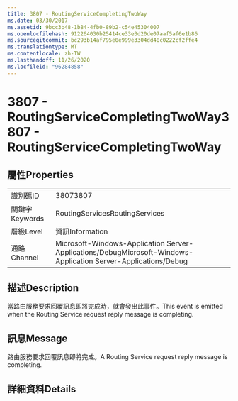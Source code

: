 ```yaml
---
title: 3807 - RoutingServiceCompletingTwoWay
ms.date: 03/30/2017
ms.assetid: 9bcc3b48-1b84-4fb0-89b2-c54e45304007
ms.openlocfilehash: 912264030b25414ce33e3d20de07aaf5af6e1b86
ms.sourcegitcommit: bc293b14af795e0e999e3304dd40c0222cf2ffe4
ms.translationtype: MT
ms.contentlocale: zh-TW
ms.lasthandoff: 11/26/2020
ms.locfileid: "96284858"
---
```

# <a name="3807---routingservicecompletingtwoway"></a><span data-ttu-id="006bb-102">3807 - RoutingServiceCompletingTwoWay</span><span class="sxs-lookup"><span data-stu-id="006bb-102">3807 - RoutingServiceCompletingTwoWay</span></span>

## <a name="properties"></a><span data-ttu-id="006bb-103">屬性</span><span class="sxs-lookup"><span data-stu-id="006bb-103">Properties</span></span>  
  
|||  
|-|-|  
|<span data-ttu-id="006bb-104">識別碼</span><span class="sxs-lookup"><span data-stu-id="006bb-104">ID</span></span>|<span data-ttu-id="006bb-105">3807</span><span class="sxs-lookup"><span data-stu-id="006bb-105">3807</span></span>|  
|<span data-ttu-id="006bb-106">關鍵字</span><span class="sxs-lookup"><span data-stu-id="006bb-106">Keywords</span></span>|<span data-ttu-id="006bb-107">RoutingServices</span><span class="sxs-lookup"><span data-stu-id="006bb-107">RoutingServices</span></span>|  
|<span data-ttu-id="006bb-108">層級</span><span class="sxs-lookup"><span data-stu-id="006bb-108">Level</span></span>|<span data-ttu-id="006bb-109">資訊</span><span class="sxs-lookup"><span data-stu-id="006bb-109">Information</span></span>|  
|<span data-ttu-id="006bb-110">通路</span><span class="sxs-lookup"><span data-stu-id="006bb-110">Channel</span></span>|<span data-ttu-id="006bb-111">Microsoft-Windows-Application Server-Applications/Debug</span><span class="sxs-lookup"><span data-stu-id="006bb-111">Microsoft-Windows-Application Server-Applications/Debug</span></span>|  
  
## <a name="description"></a><span data-ttu-id="006bb-112">描述</span><span class="sxs-lookup"><span data-stu-id="006bb-112">Description</span></span>  

 <span data-ttu-id="006bb-113">當路由服務要求回覆訊息即將完成時，就會發出此事件。</span><span class="sxs-lookup"><span data-stu-id="006bb-113">This event is emitted when the Routing Service request reply message is completing.</span></span>  
  
## <a name="message"></a><span data-ttu-id="006bb-114">訊息</span><span class="sxs-lookup"><span data-stu-id="006bb-114">Message</span></span>  

 <span data-ttu-id="006bb-115">路由服務要求回覆訊息即將完成。</span><span class="sxs-lookup"><span data-stu-id="006bb-115">A Routing Service request reply message is completing.</span></span>  
  
## <a name="details"></a><span data-ttu-id="006bb-116">詳細資料</span><span class="sxs-lookup"><span data-stu-id="006bb-116">Details</span></span>
